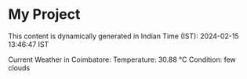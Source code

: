 # My Project

This content is dynamically generated in Indian Time (IST): 2024-02-15 13:46:47 IST


Current Weather in Coimbatore:
Temperature: 30.88 °C
Condition: few clouds
